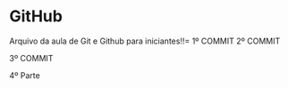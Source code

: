# GitHub

Arquivo da aula de Git e Github para iniciantes!!= 1º COMMIT
2º COMMIT


3º COMMIT


4º Parte
